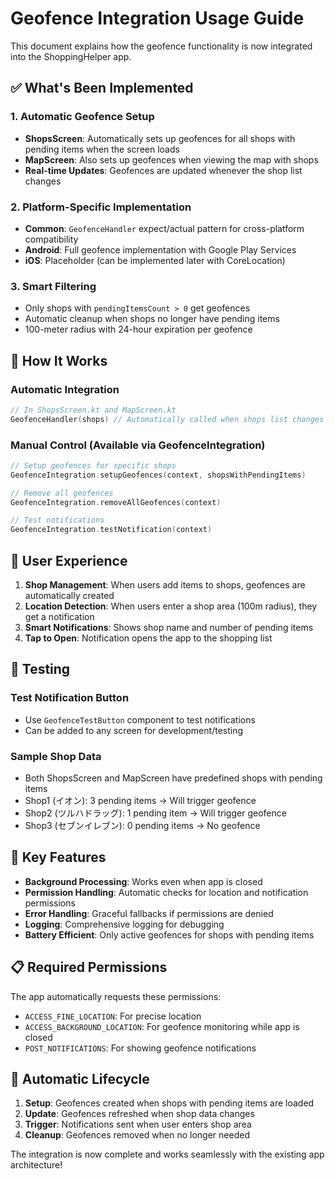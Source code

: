 # Geofence Integration Usage Guide

This document explains how the geofence functionality is now integrated into the ShoppingHelper app.

## ✅ What's Been Implemented

### 1. Automatic Geofence Setup
- **ShopsScreen**: Automatically sets up geofences for all shops with pending items when the screen loads
- **MapScreen**: Also sets up geofences when viewing the map with shops
- **Real-time Updates**: Geofences are updated whenever the shop list changes

### 2. Platform-Specific Implementation
- **Common**: `GeofenceHandler` expect/actual pattern for cross-platform compatibility
- **Android**: Full geofence implementation with Google Play Services
- **iOS**: Placeholder (can be implemented later with CoreLocation)

### 3. Smart Filtering
- Only shops with `pendingItemsCount > 0` get geofences
- Automatic cleanup when shops no longer have pending items
- 100-meter radius with 24-hour expiration per geofence

## 🚀 How It Works

### Automatic Integration
```kotlin
// In ShopsScreen.kt and MapScreen.kt
GeofenceHandler(shops) // Automatically called when shops list changes
```

### Manual Control (Available via GeofenceIntegration)
```kotlin
// Setup geofences for specific shops
GeofenceIntegration.setupGeofences(context, shopsWithPendingItems)

// Remove all geofences
GeofenceIntegration.removeAllGeofences(context)

// Test notifications
GeofenceIntegration.testNotification(context)
```

## 📱 User Experience

1. **Shop Management**: When users add items to shops, geofences are automatically created
2. **Location Detection**: When users enter a shop area (100m radius), they get a notification
3. **Smart Notifications**: Shows shop name and number of pending items
4. **Tap to Open**: Notification opens the app to the shopping list

## 🔧 Testing

### Test Notification Button
- Use `GeofenceTestButton` component to test notifications
- Can be added to any screen for development/testing

### Sample Shop Data
- Both ShopsScreen and MapScreen have predefined shops with pending items
- Shop1 (イオン): 3 pending items → Will trigger geofence
- Shop2 (ツルハドラッグ): 1 pending item → Will trigger geofence  
- Shop3 (セブンイレブン): 0 pending items → No geofence

## 🎯 Key Features

- **Background Processing**: Works even when app is closed
- **Permission Handling**: Automatic checks for location and notification permissions
- **Error Handling**: Graceful fallbacks if permissions are denied
- **Logging**: Comprehensive logging for debugging
- **Battery Efficient**: Only active geofences for shops with pending items

## 📋 Required Permissions

The app automatically requests these permissions:
- `ACCESS_FINE_LOCATION`: For precise location
- `ACCESS_BACKGROUND_LOCATION`: For geofence monitoring while app is closed
- `POST_NOTIFICATIONS`: For showing geofence notifications

## 🔄 Automatic Lifecycle

1. **Setup**: Geofences created when shops with pending items are loaded
2. **Update**: Geofences refreshed when shop data changes
3. **Trigger**: Notifications sent when user enters shop area
4. **Cleanup**: Geofences removed when no longer needed

The integration is now complete and works seamlessly with the existing app architecture!